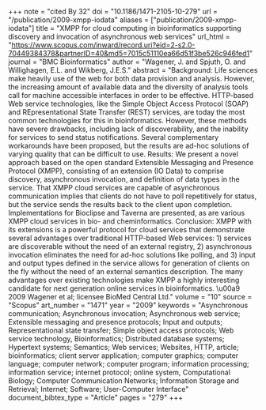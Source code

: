 +++
note = "cited By 32"
doi = "10.1186/1471-2105-10-279"
url = "/publication/2009-xmpp-iodata"
aliases = ["publication/2009-xmpp-iodata"]
title = "XMPP for cloud computing in bioinformatics supporting discovery and invocation of asynchronous web services"
url_html = "https://www.scopus.com/inward/record.uri?eid=2-s2.0-70449384378&partnerID=40&md5=7015c51110ea66d51f3be526c946fed1"
journal = "BMC Bioinformatics"
author = "Wagener, J. and Spjuth, O. and Willighagen, E.L. and Wikberg, J.E.S."
abstract = "Background: Life sciences make heavily use of the web for both data provision and analysis. However, the increasing amount of available data and the diversity of analysis tools call for machine accessible interfaces in order to be effective. HTTP-based Web service technologies, like the Simple Object Access Protocol (SOAP) and REpresentational State Transfer (REST) services, are today the most common technologies for this in bioinformatics. However, these methods have severe drawbacks, including lack of discoverability, and the inability for services to send status notifications. Several complementary workarounds have been proposed, but the results are ad-hoc solutions of varying quality that can be difficult to use. Results: We present a novel approach based on the open standard Extensible Messaging and Presence Protocol (XMPP), consisting of an extension (IO Data) to comprise discovery, asynchronous invocation, and definition of data types in the service. That XMPP cloud services are capable of asynchronous communication implies that clients do not have to poll repetitively for status, but the service sends the results back to the client upon completion. Implementations for Bioclipse and Taverna are presented, as are various XMPP cloud services in bio- and cheminformatics. Conclusion: XMPP with its extensions is a powerful protocol for cloud services that demonstrate several advantages over traditional HTTP-based Web services: 1) services are discoverable without the need of an external registry, 2) asynchronous invocation eliminates the need for ad-hoc solutions like polling, and 3) input and output types defined in the service allows for generation of clients on the fly without the need of an external semantics description. The many advantages over existing technologies make XMPP a highly interesting candidate for next generation online services in bioinformatics. \u00a9 2009 Wagener et al; licensee BioMed Central Ltd."
volume = "10"
source = "Scopus"
art_number = "1471"
year = "2009"
keywords = "Asynchronous communication;  Asynchronous invocation;  Asynchronous web service;  Extensible messaging and presence protocols;  Input and outputs;  Representational state transfer;  Simple object access protocols;  Web service technology, Bioinformatics;  Distributed database systems;  Hypertext systems;  Semantics;  Web services;  Websites, HTTP, article;  bioinformatics;  client server application;  computer graphics;  computer language;  computer network;  computer program;  information processing;  information service;  internet protocol;  online system, Computational Biology;  Computer Communication Networks;  Information Storage and Retrieval;  Internet;  Software;  User-Computer Interface"
document_bibtex_type = "Article"
pages = "279"
+++

